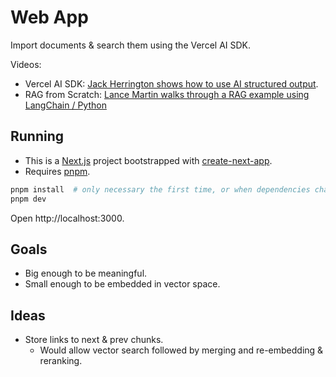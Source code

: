 # Web App

Import documents & search them using the Vercel AI SDK.

Videos:

* Vercel AI SDK: [Jack Herrington shows how to use AI structured output](https://www.youtube.com/watch?v=_Rb4SpWRHC8).
* RAG from Scratch: [Lance Martin walks through a RAG example using LangChain / Python](https://www.youtube.com/watch?v=sVcwVQRHIc8)

## Running

* This is a [Next.js](https://nextjs.org) project bootstrapped with [create-next-app](https://nextjs.org/docs/app/api-reference/cli/create-next-app).
* Requires [pnpm](https://pnpm.io/).

```bash
pnpm install  # only necessary the first time, or when dependencies change
pnpm dev
```

Open http://localhost:3000.

## Goals

* Big enough to be meaningful.
* Small enough to be embedded in vector space.

## Ideas

* Store links to next & prev chunks.
    * Would allow vector search followed by merging and re-embedding & reranking.
